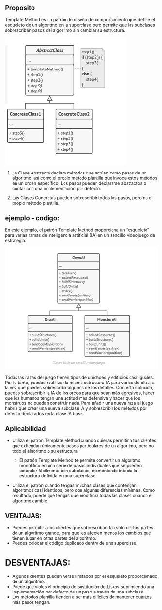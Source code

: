 ## Proposito

Template Method es un patrón de diseño de comportamiento que define el esqueleto de un algoritmo en la superclase pero permite que las subclases sobrescriban pasos del algoritmo sin cambiar su estructura.

![image](assets/template-method-structure.png)

1. La Clase Abstracta declara métodos que actúan como pasos de un algoritmo, así como el propio método plantilla que invoca estos métodos en un orden específico. Los pasos pueden declararse abstractos o contar con una implementación por defecto.

2. Las Clases Concretas pueden sobrescribir todos los pasos, pero no el propio método plantilla.


## ejemplo - codigo:
En este ejemplo, el patrón Template Method proporciona un “esqueleto” para varias ramas de inteligencia artificial (IA) en un sencillo videojuego de estrategia.

![image](assets/uml-codigo.png)

Todas las razas del juego tienen tipos de unidades y edificios casi iguales. Por lo tanto, puedes reutilizar la misma estructura IA para varias de ellas, a la vez que puedes sobrescribir algunos de los detalles. Con esta solución, puedes sobrescribir la IA de los orcos para que sean más agresivos, hacer que los humanos tengan una actitud más defensiva y hacer que los monstruos no puedan construir nada. Para añadir una nueva raza al juego habría que crear una nueva subclase IA y sobrescribir los métodos por defecto declarados en la clase IA base.

## Aplicabilidad

* Utiliza el patrón Template Method cuando quieras permitir a tus clientes que extiendan únicamente pasos particulares de un algoritmo, pero no todo el algoritmo o su estructura
  * El patrón Template Method te permite convertir un algoritmo monolítico en una serie de pasos individuales que se pueden extender fácilmente con subclases, manteniendo intacta la estructura definida en una superclase.


* Utiliza el patrón cuando tengas muchas clases que contengan algoritmos casi idénticos, pero con algunas diferencias mínimas. Como resultado, puede que tengas que modificra todas las clases cuando el algoritmo cambie.

## VENTAJAS:

* Puedes permitir a los clientes que sobrescriban tan solo ciertas partes de un algoritmo grande, para que les afecten menos los cambios que tienen lugar en otras partes del algoritmo.
* Puedes colocar el código duplicado dentro de una superclase.

# DESVENTAJAS:

* Algunos clientes pueden verse limitados por el esqueleto proporcionado de un algoritmo.
* Puede que violes el principio de sustitución de Liskov suprimiendo una implementación por defecto de un paso a través de una subclase.
* Los métodos plantilla tienden a ser más difíciles de mantener cuantos más pasos tengan.

